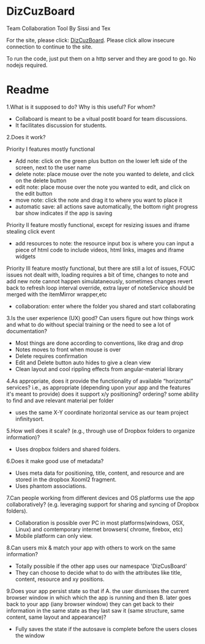 # DizCuzBoard
Team Collaboration Tool By Sissi and Tex

For the site, please click: <a href="https://webhost.ischool.uw.edu/~sunteng/bcmderFireMirror/app/"> DizCuzBoard</a>.
Please click allow insecure connection to continue to the site.

To run the code, just put them on a http server and they are good to go. No nodejs required. 

# Readme

1.What is it supposed to do? Why is this useful? For whom?
- Collaboard is meant to be a vitual postit board for team discussions.
- It facilitates discussion for students.

2.Does it work?

Priority I features mostly functional
- Add note: click on the green plus button on the lower left side of the screen, next to the user name
- delete note: place mouse over the note you wanted to delete, and click on the delete button
- edit note: place mouse over the note you wanted to edit, and click on the edit button
- move note:  click the note and drag it to where you want to place it
- automatic save: all actions save automatically, the bottom right progress bar show indicates if the app is saving 

Priority II feature mostly functional, except for resizing issues and iframe stealing click event 
- add resources to note: the resource input box is where you can input a piece of html code to include videos, html links, images and iframe widgets

Priority III feature mostly functional, but there are still a lot of issues, FOUC issues not dealt with, loading requires a bit of time, changes to note and add new note cannot happen simulataneously, sometimes changes revert back to refresh loop interval override, extra layer of noteService should be merged with the itemMirror wrapper,etc 
- collaboration: enter where the folder you shared and start collaborating



3.Is the user experience (UX) good? Can users figure out how things work and what to do without special training or the need to see a lot of documentation?
- Most things are done according to conventions, like drag and drop
- Notes moves to front when mouse is over
- Delete requires confirmation
- Edit and Delete button auto hides to give a clean view
- Clean layout and cool rippling effects from angular-material library




4.As appropriate, does it provide the functionality of available “horizontal” services? i.e., as appropriate (depending upon your app and the features it's meant to provide) does it support x/y positioning? ordering? some ability to find and ave relevant material per folder
- uses the same X-Y coordinate horizontal service as our team project infinitysort.

5.How well does it scale? (e.g., through use of Dropbox folders to organize information)?
- Uses dropbox folders and shared folders.

6.Does it make good use of metadata?
- Uses meta data for positioning, title, content, and resource and are stored in the dropbox Xooml2 fragment.
- Uses phantom associations.

7.Can people working from different devices and OS platforms use the app collaboratively? (e.g. leveraging support for sharing and syncing of Dropbox folders).
- Collaboration is possible over PC in most platforms(windows, OSX, Linux) and comtemporary internet browsers( chrome, firebox, etc)
- Mobile platform can only view.

8.Can users mix & match your app with others to work on the same information?
- Totally possible if the other app uses our namespace 'DizCusBoard'
- They can choose to decide what to do with the attributes like title, content, resource and xy positions.

9.Does your app persist state so that if A. the user dismisses the current  browser window in which which the app is running and then B. later goes back to your app (iany browser window) they can get back to their information in the same state as they last saw it (same structure, same content, same layout and appearance)?
- Fully saves the state if the autosave is complete before the users closes the window 
